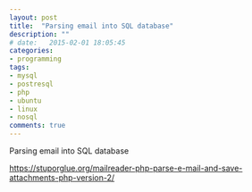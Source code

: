```yaml
---
layout: post
title:  "Parsing email into SQL database"
description: ""
# date:   2015-02-01 18:05:45
categories:
- programming
tags:
- mysql
- postresql
- php
- ubuntu
- linux
- nosql
comments: true
---
```

Parsing email into SQL database

https://stuporglue.org/mailreader-php-parse-e-mail-and-save-attachments-php-version-2/
